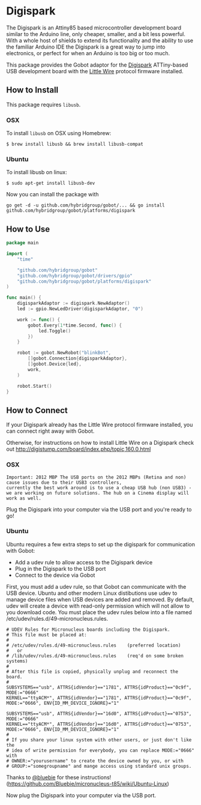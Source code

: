 # Digispark

The Digispark is an Attiny85 based microcontroller development board similar to the Arduino line, only cheaper, smaller, and a bit less powerful. With a whole host of shields to extend its functionality and the ability to use the familiar Arduino IDE the Digispark is a great way to jump into electronics, or perfect for when an Arduino is too big or too much.

This package provides the Gobot adaptor for the [Digispark](http://digistump.com/products/1) ATTiny-based USB development board with the [Little Wire](http://littlewire.cc/) protocol firmware installed.

## How to Install

This package requires `libusb`.

### OSX

To install `libusb` on OSX using Homebrew:

```
$ brew install libusb && brew install libusb-compat
```

### Ubuntu

To install libusb on linux:

```
$ sudo apt-get install libusb-dev
```

Now you can install the package with

```
go get -d -u github.com/hybridgroup/gobot/... && go install github.com/hybridgroup/gobot/platforms/digispark
```

## How to Use

```go
package main

import (
	"time"

	"github.com/hybridgroup/gobot"
	"github.com/hybridgroup/gobot/drivers/gpio"
	"github.com/hybridgroup/gobot/platforms/digispark"
)

func main() {
	digisparkAdaptor := digispark.NewAdaptor()
	led := gpio.NewLedDriver(digisparkAdaptor, "0")

	work := func() {
		gobot.Every(1*time.Second, func() {
			led.Toggle()
		})
	}

	robot := gobot.NewRobot("blinkBot",
		[]gobot.Connection{digisparkAdaptor},
		[]gobot.Device{led},
		work,
	)

	robot.Start()
}
```
## How to Connect

If your Digispark already has the Little Wire protocol firmware installed, you can connect right away with Gobot.

Otherwise, for instructions on how to install Little Wire on a Digispark check out http://digistump.com/board/index.php/topic,160.0.html

### OSX

```
Important: 2012 MBP The USB ports on the 2012 MBPs (Retina and non) cause issues due to their USB3 controllers,
currently the best work around is to use a cheap USB hub (non USB3) - we are working on future solutions. The hub on a Cinema display will work as well.
```
Plug the Digispark into your computer via the USB port and you're ready to go!

### Ubuntu

Ubuntu requires a few extra steps to set up the digispark for communication with Gobot:
- Add a udev rule to allow access to the Digispark device
- Plug in the Digispark to the USB port
- Connect to the device via Gobot

First, you must add a udev rule, so that Gobot can communicate with the USB device. Ubuntu and other modern Linux distibutions use udev to manage device files when USB devices are added and removed. By default, udev will create a device with read-only permission which will not allow to you download code. You must place the udev rules below into a file named /etc/udev/rules.d/49-micronucleus.rules.

```
# UDEV Rules for Micronucleus boards including the Digispark.
# This file must be placed at:
#
# /etc/udev/rules.d/49-micronucleus.rules    (preferred location)
#   or
# /lib/udev/rules.d/49-micronucleus.rules    (req'd on some broken systems)
#
# After this file is copied, physically unplug and reconnect the board.
#
SUBSYSTEMS=="usb", ATTRS{idVendor}=="1781", ATTRS{idProduct}=="0c9f", MODE:="0666"
KERNEL=="ttyACM*", ATTRS{idVendor}=="1781", ATTRS{idProduct}=="0c9f", MODE:="0666", ENV{ID_MM_DEVICE_IGNORE}="1"

SUBSYSTEMS=="usb", ATTRS{idVendor}=="16d0", ATTRS{idProduct}=="0753", MODE:="0666"
KERNEL=="ttyACM*", ATTRS{idVendor}=="16d0", ATTRS{idProduct}=="0753", MODE:="0666", ENV{ID_MM_DEVICE_IGNORE}="1"
#
# If you share your linux system with other users, or just don't like the
# idea of write permission for everybody, you can replace MODE:="0666" with
# OWNER:="yourusername" to create the device owned by you, or with
# GROUP:="somegroupname" and mange access using standard unix groups.
```

Thanks to [@bluebie](https://github.com/Bluebie) for these instructions! (https://github.com/Bluebie/micronucleus-t85/wiki/Ubuntu-Linux)

Now plug the Digispark into your computer via the USB port.
